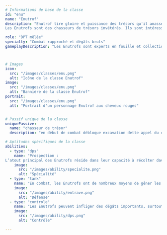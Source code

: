 ```yaml
---
# Informations de base de la classe
id: "enu"
name: "Enutrof"
description: "Enutrof tire gloire et puissance des trésors qu'il amasse.
Les Enutrofs sont des chasseurs de trésors invétérés. Ils sont intéressés par toute denrée, tout objet, ou toute créature dont ils pourraient tirer des kamas."

role: "DPT mêlée"
specialty: "Combat rapproché et dégâts bruts"
gameplayDescription: "Les Enutrofs sont experts en fouille et collection de butins. Ils manipulent la terre et peuvent immobiliser leurs ennemis tout en générant des ressources supplémentaires. Leur style de jeu mêle contrôle et support."



# Images
icon:
  src: "/images/classes/enu.png"
  alt: "Icône de la classe Enutrof"
image:
  src: "/images/classes/enu.png"
  alt: "Bannière de la classe Enutrof"
portrait:
  src: "/images/classes/enu.png"
  alt: "Portrait d'un personnage Enutrof aux cheveux rouges"


# Passif unique de la classe
uniquePassive:
  name: "chasseur de trésor"
  description: "en début de combat débloque excavation dette appel du compagnon phorzerker le phorreur est invoqué automatique en début de combat face à l'énutrof en début de tours l'énutrof proc 4 gisement dans un rayon de 5 tours de l'énutrof il sont consommée si on marche dessus ( alliés only ) il gagne des trésors quand ils sont consomé en fin de tours un bourse apparait au emplacement des gisement et il regagne 1pw"

# Aptitudes spécifiques de la classe
abilities:
  - type: "dps"
    name: "Prospection :
L’atout principal des Enutrofs réside dans leur capacité à récolter davantage d’objets sur les monstres tués. Une classe toute trouvée pour les chercheurs de trésors."
    image:
      src: "/images/ability/specialite.png"
      alt: "Spécialité"
  - type: "tank"
    name: "En combat, les Enutrofs ont de nombreux moyens de gêner les adversaires, en réduisant leur mobilité et leur vision."
    image:
      src: "/images/ability/entrave.png"
      alt: "Défense" 
  - type: "controle"
    name: "Les Enutrofs peuvent infliger des dégâts importants, surtout lorsqu’ils invoquent leur Phorreur, ou qu’ils fusionnent avec lui pour se transformer en un monstre redoutable."
    image:
      src: "/images/ability/dps.png"
      alt: "Contrôle"
      
---
```


